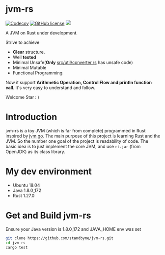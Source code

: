 # jvm-rs
[![Codecov](https://img.shields.io/codecov/c/github/standbyme/jvm-rs.svg?style=flat-square)](https://codecov.io/gh/standbyme/jvm-rs)
[![GitHub license](https://img.shields.io/badge/license-MIT-blue.svg?style=flat-square)](https://github.com/standbyme/jvm-rs/) 
[![](https://img.shields.io/gitter/room/jvm-rs/main.js.svg)](https://gitter.im/jvm-rs/main)

A JVM on Rust under development.

Strive to achieve 
- **Clear** structure.
- Well **tested**
- Minimal Unsafe(**Only** [src/util/converter.rs](https://github.com/standbyme/jvm-rs/blob/master/src/util/converter.rs) has unsafe code)
- Minimal Mutable
- Functional Programming

Now it support **Arithmetic Operation, Control Flow and println function call**. It's very easy to understand and follow.

Welcome Star : )

# Introduction
jvm-rs is a toy JVM (which is far from complete) programmed in Rust inspired by [jvm.go](https://github.com/zxh0/jvm.go). The main purpose of this project is learning Rust and the JVM. So the number one goal of the project is readability of code. The basic idea is to just implement the core JVM, and use `rt.jar` (from OpenJDK) as its class library.

# My dev environment
  * Ubuntu 18.04
  * Java 1.8.0_172
  * Rust 1.27.0

# Get and Build jvm-rs
Ensure your Java version is 1.8.0_172 and JAVA_HOME env was set
```sh
git clone https://github.com/standbyme/jvm-rs.git
cd jvm-rs
cargo test
```
